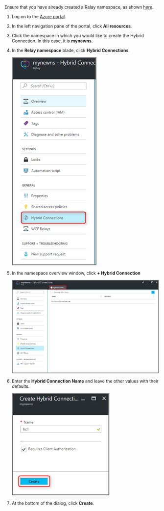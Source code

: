 Ensure that you have already created a Relay namespace, as shown [here][namespace-how-to].

1. Log on to the [Azure portal](https://portal.azure.com).
2. In the left navigation pane of the portal, click **All resources**.
3. Click the namespace in which you would like to create the Hybrid Connection. In this case, it is **mynewns**.
   
4. In the **Relay namespace** blade, click **Hybrid Connections**.

    ![Create a hc](./media/relay-create-hybrid-connection-portal/create-hc-1.png)

5. In the namespace overview window, click **+ Hybrid Connection**
   
    ![Select hc](./media/relay-create-hybrid-connection-portal/create-hc-2.png)
5. Enter the **Hybrid Connection Name** and leave the other values with their defaults.
   
    ![Select New](./media/relay-create-hybrid-connection-portal/create-hc-3.png)
6. At the bottom of the dialog, click **Create**.

[namespace-how-to]: ../articles/service-bus-relay/relay-create-namespace-portal.md 